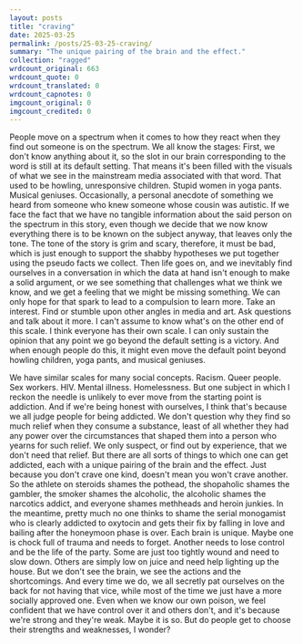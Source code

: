 ```yaml
---
layout: posts
title: "craving"
date: 2025-03-25
permalink: /posts/25-03-25-craving/
summary: "The unique pairing of the brain and the effect."
collection: "ragged"
wrdcount_original: 663
wrdcount_quote: 0
wrdcount_translated: 0
wrdcount_capnotes: 0
imgcount_original: 0
imgcount_credited: 0
---
```

People move on a spectrum when it comes to how they react when they find out someone is on the spectrum. We all know the stages: First, we don't know anything about it, so the slot in our brain corresponding to the word is still at its default setting. That means it's been filled with the visuals of what we see in the mainstream media associated with that word. That used to be howling, unresponsive children. Stupid women in yoga pants. Musical geniuses. Occasionally, a personal anecdote of something we heard from someone who knew someone whose cousin was autistic. If we face the fact that we have no tangible information about the said person on the spectrum in this story, even though we decide that we now know everything there is to be known on the subject anyway, that leaves only the tone. The tone of the story is grim and scary, therefore, it must be bad, which is just enough to support the shabby hypotheses we put together using the pseudo facts we collect. Then life goes on, and we inevitably find ourselves in a conversation in which the data at hand isn't enough to make a solid argument, or we see something that challenges what we think we know, and we get a feeling that we might be missing something. We can only hope for that spark to lead to a compulsion to learn more. Take an interest. Find or stumble upon other angles in media and art. Ask questions and talk about it more. I can't assume to know what's on the other end of this scale. I think everyone has their own scale. I can only sustain the opinion that any point we go beyond the default setting is a victory. And when enough people do this, it might even move the default point beyond howling children, yoga pants, and musical geniuses.

We have similar scales for many social concepts. Racism. Queer people. Sex workers. HIV. Mental illness. Homelessness. But one subject in which I reckon the needle is unlikely to ever move from the starting point is addiction. And if we're being honest with ourselves, I think that's because we all judge people for being addicted. We don't question why they find so much relief when they consume a substance, least of all whether they had any power over the circumstances that shaped them into a person who yearns for such relief. We only suspect, or find out by experience, that we don't need that relief. But there are all sorts of things to which one can get addicted, each with a unique pairing of the brain and the effect. Just because you don't crave one kind, doesn't mean you won't crave another. So the athlete on steroids shames the pothead, the shopaholic shames the gambler, the smoker shames the alcoholic, the alcoholic shames the narcotics addict, and everyone shames methheads and heroin junkies. In the meantime, pretty much no one thinks to shame the serial monogamist who is clearly addicted to oxytocin and gets their fix by falling in love and bailing after the honeymoon phase is over. Each brain is unique. Maybe one is chock full of trauma and needs to forget. Another needs to lose control and be the life of the party. Some are just too tightly wound and need to slow down. Others are simply low on juice and need help lighting up the house. But we don't see the brain, we see the actions and the shortcomings. And every time we do, we all secretly pat ourselves on the back for not having that vice, while most of the time we just have a more socially approved one. Even when we know our own poison, we feel confident that we have control over it and others don't, and it's because we're strong and they're weak. Maybe it is so. But do people get to choose their strengths and weaknesses, I wonder?
